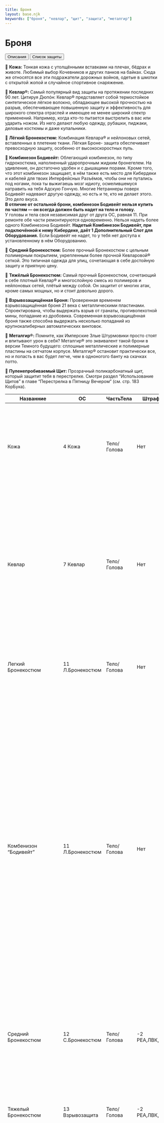 ```yaml
---
title: Броня
layout: base.njk
keywords: ["броня", "кевлар", "щит", "защита", "металгир"]
---
```


# Броня

<div class="tab-buttons">
  <button class="tab-button active" data-tab="description">Описания</button>
  <button class="tab-button" data-tab="armor">Список защиты</button>
</div>

<div class="tab-content active" id="description">

🔴 **Кожа:** Тонкая кожа с утолщёнными вставками на плечах, бёдрах и животе. Любимый выбор Кочевников и других
панков на байках. Сюда же относятся все эти подражатели дорожных войнов, одетые в шмотки с открытой жопой и
случайное спортивное снаряжение.<br>

🔴 **Кевлар®:** Самый популярный вид защиты на протяжении последних 90 лет. Цитируя Дюпóн: Кевлар® представляет
собой термостойкое синтетическое лёгкое волокно, обладающее высокой прочностью на разрыв, обеспечивающее
повышенную защиту и эффективность для широкого спектра отраслей и имеющее не менее широкий спектр
применений. Например, когда кто-то пытается выстрелить в вас или ударить ножом. Из него делают любую одежду,
рубашки, пиджаки, деловые костюмы и даже купальники.<br>

🔴 **Лёгкий Бронекостюм:** Комбинация Кевлара® и нейлоновых сетей, вставленных в плетение ткани. Лёгкая Броне-
защита обеспечивает превосходную защиту, особенно от высокоскоростных пуль.<br>

🔴 **Комбинезон Бодивейт:** Облегающий комбинезон, по типу гидрокостюма, наполненный ударопрочным жидким бронегелем. 
На удивление, он достаточно удобен и с дышащими порами. Кроме того, что этот комбинезон защищает, в нём также есть место для Кибердеки и кабелей для твоих Интерфейсных Разъёмов,
чтобы они не путались под ногами, пока ты выжигаешь мозг идиоту, осмелившемуся натравить на тебя Адскую Гончую. Многие Нетраннеры поверх Бодивейт надевают другую одежду, но есть и те, кто не делает этого. 
Это дело вкуса. 
<br>**В отличие от остальной брони, комбинезон Бодивейт нельзя купить по частям — он всегда должен быть надет на тело и голову.**<br>
У головы и тела своя независимая друг от друга ОС, равная 11. При ремонте обе части ремонтируются одновременно. Нельзя надеть более одного Комбинезона Бодивейт. 
**Надетый Комбинезон Бодивейт, при подключённой к нему Кибердеке, даёт 1 Дополнительный Слот для Оборудования.**
Если Бодивейт не надет, то у тебя нет доступа к установленному в нём Оборудованию.

🔴 **Средний Бронекостюм:** Более прочный Бронекостюм с цельным полимерным покрытием, укрепленным более прочной Кевларовой® сеткой. 
Это типичная одежда для улиц, сочетающая в себе достойную защиту и приятную цену.<br>

🔴 **Тяжёлый Бронекостюм:** Самый прочный Бронекостюм, сочетающий в себе плотный Кевлар® и многослойную смесь из полимеров и нейлоновых сетей, плётый между собой. 
Он защитит от многих атак, кроме самых мощных, но и стоит довольно дорого.<br>

🔴 **Взрывозащищённая Броня:** Проверенная временем взрывозащищённая броня 21 века с металлическими пластинами. 
Спроектирована, чтобы выдержать взрыв от гранаты, противопехотной мины, попадание из дробовика. 
Современная взрывозащищённая броня также способна выдержать несколько попаданий из крупнокалиберных автоматических винтовок.<br>

🔴 **Металгир®:** Помните, как Имперские Злые Штурмовики просто стоят и впитывают урон в себя? Металгир® это
эквивалент такой брони в версии Темного будущего: сплошные металлические и полимерные пластины на сетчатом корпусе. 
Металгир® остановит практически все, но и попасть в вас будет легче, чем в одноногого
банту на скачках потто.<br>

🔴 **Пуленепробиваемый Щит:** Прозрачный поликарбонатный щит, который защитит тебя в перестрелке. 
Смотри раздел “Использование Щитов” в главе “Перестрелка в Пятницу Вечером” (см. стр. 183 КорБука).<br>

</div>


<div class="tab-content" id="armor">

| Названние                        | ОС               | ЧастьТела   | Штрафы                | Цена              | Описание                                                                                                                                                                                                                                                                                                                                                                                                                                                                                                                                                                                                                                                                                                                                                                                                                                                                                                                                                                                                                                   | Стиль                    |
|----------------------------------|------------------|-------------|-----------------------|-------------------|--------------------------------------------------------------------------------------------------------------------------------------------------------------------------------------------------------------------------------------------------------------------------------------------------------------------------------------------------------------------------------------------------------------------------------------------------------------------------------------------------------------------------------------------------------------------------------------------------------------------------------------------------------------------------------------------------------------------------------------------------------------------------------------------------------------------------------------------------------------------------------------------------------------------------------------------------------------------------------------------------------------------------------------------|--------------------------|
| Кожа                             | 4 Кожа           | Тело/Голова | Нет                   | 20eb              | Тонкая кожа с утолщёнными вставками на плечах, бёдрах и животе. Любимый выбор Кочевников и других панков на байках. Сюда же относятся все эти подражатели дорожных воинов, одетые в шмотки с открытой жопой и случайное спортивное снаряжение.                                                                                                                                                                                                                                                                                                                                                                                                                                                                                                                                                                                                                                                                                                                                                                                             | -----------              |
| Кевлар                           | 7 Кевлар         | Тело/Голова | Нет                   | 50eb              | Самый популярный вид защиты на протяжении последних 90 лет. Цитируя Дюпóн: Кевлар® представляет собой термостойкое синтетическое лёгкое волокно, обладающее высокой прочностью на разрыв, обеспечивающее повышенную защиту и эффективность для широкого спектра отраслей и имеющее не менее широкий спектр применений. Например, когда кто-то пытается выстрелить в вас или ударить ножом. Из него делают любую одежду,<br>рубашки, пиджаки, деловые костюмы и даже купальники.<br>                                                                                                                                                                                                                                                                                                                                                                                                                                                                                                                                                        | -----------              |
| Легкий Бронекостюм               | 11 Л.Бронекостюм | Тело/Голова | Нет                   | 100eb(Премиум)    | Комбинация Кевлара® и нейлоновых сетей, вставленных в плетение ткани. Лёгкая Бронезащита обеспечивает превосходную защиту, особенно от высокоскоростных пуль.                                                                                                                                                                                                                                                                                                                                                                                                                                                                                                                                                                                                                                                                                                                                                                                                                                                                              | -----------              |
| Комбенизон “Бодивейт”            | 11 Л.Бронекостюм | Тело/Голова | Нет                   | 1000eb(О.Дорогое) | Облегающий комбинезон, по типу гидрокостюма, наполненный ударопрочным жидким бронегелем. На удивление, он достаточно удобен и с дышащими порами. Кроме того, что этот комбинезон защищает, в нём также есть место для Кибердеки и кабелей для твоих Интерфейсных Разъёмов, чтобы они не путались под ногами, пока ты выжигаешь мозг идиоту, осмелившемуся натравить на тебя Адскую Гончую. Многие Нетраннеры поверх Бодивейт надевают другую одежду, но есть и те, кто не делает этого. Это дело вкуса. В отличие от остальной брони, комбинезон Бодивейт нельзя купить по частям — он всегда должен быть надет на тело и голову. У головы и тела своя независимая друг от друга ОС, равная 11. При ремонте обе части ремонтируются одновременно. Нельзя надеть более одного Комбинезона Бодивейт. Надетый Комбинезон Бодивейт, при подключённой к нему Кибердеке, даёт 1 Дополнительный Слот для Оборудования. Если Бодивейт не надет, то у тебя нет доступа к установленному в нём Оборудованию.                                         | -----------              |
| Средний Бронекостюм              | 12 С.Бронекостюм | Тело/Голова | -2 РЕА,ЛВК,СКО        | 100eb(Премиум)    | Более прочный Бронекостюм с цельным полимерным покрытием, укрепленным более прочной Кевларовой® сеткой. Это типичная одежда для улиц, сочетающая в себе достойную защиту и приятную цену.                                                                                                                                                                                                                                                                                                                                                                                                                                                                                                                                                                                                                                                                                                                                                                                                                                                  | -----------              |
| Тяжелый Бронекостюм              | 13 Взрывозащита  | Тело/Голова | -2 РЕА,ЛВК,СКО        | 500eb(Дорогое)    | Самый прочный Бронекостюм, сочетающий в себе плотный Кевлар® и многослойную смесь из полимеров и нейлоновых сетей, сплётенных между собой. Он защитит от многих атак, кроме самых<br>мощных, но и стоит довольно дорого.<br>                                                                                                                                                                                                                                                                                                                                                                                                                                                                                                                                                                                                                                                                                                                                                                                                               | -----------              |
| Взрывозащищенная Броня           | 15 Взрывозащита  | Тело/Голова | -4 РЕА,ЛВК,СКО        | 500eb(Дорогое)    | Проверенная временем взрывозащищённая броня 21 века с металлическими пластинами. Спроектирована, чтобы выдержать взрыв от гранаты, противопехотной мины, попадание из дробовика. Современная взрывозащищённая броня  также способна выдержать несколько попаданий из крупнокалиберных автоматических винтовок.                                                                                                                                                                                                                                                                                                                                                                                                                                                                                                                                                                                                                                                                                                                             | -----------              |
| Металгир                         | 18 ТанковаяБроня | Тело/Голова | -4 РЕА,ЛВК,СКО        | 5000eb(Роскошь)   | Помните, как Имперские Злые Штурмовики просто стоят и впитывают урон в себя? Металгир® это эквивалент такой брони в версии Темного будущего: сплошные металлические и полимерные пластины насетчатом корпусе. Металгир® остановит практически все, но и попасть в вас будет легче, чем в одноногого банту на скачках потто.                                                                                                                                                                                                                                                                                                                                                                                                                                                                                                                                                                                                                                                                                                                | -----------              |
| Пуленепробиваемый щит            | 10 ПЗ            | Тело/Голова | Занимает 1(одну) руку | 100eb(Премиум)    | Прозрачный поликарбонатный щит, который защитит тебя в перестрелке.                                                                                                                                                                                                                                                                                                                                                                                                                                                                                                                                                                                                                                                                                                                                                                                                                                                                                                                                                                        | -----------              |
| Корпоративный Остров             | 11 Л.Бронекостюм | Тело        | Нет                   | 500eb(Дорогое)    | Легкий Бронекостюм Для Тела в стиле Businesswear.                                                                                                                                                                                                                                                                                                                                                                                                                                                                                                                                                                                                                                                                                                                                                                                                                                                                                                                                                                                          | Bussinesware             |
| Боевая Куртка Кортик             | 11 Л.Бронекостюм | Тело        | Нет                   | 500eb(Дорогое)    | Два магазина патронов стандартного размера можно спрятать в куртке без Проверки.                                                                                                                                                                                                                                                                                                                                                                                                                                                                                                                                                                                                                                                                                                                                                                                                                                                                                                                                                           | Leisureware              |
| Броня Директора                  | 11 Л.Бронекостюм | Тело        | Нет                   | 1000eb(О.Дорогое) | Легкий Бронекостюм Для Тела в стиле Businesswear.<br>Каждый день, когда броня от Торрелл и Чанг не теряет ОС, наномашины, присутствующие в броне, восстанавливают ее на 1 очко потерянной ОС.<br>                                                                                                                                                                                                                                                                                                                                                                                                                                                                                                                                                                                                                                                                                                                                                                                                                                          | Bussinesware             |
| Бункерное Снаряжение             | 15 Взрывозащита  | Тело/Голова | -4 РЕА,ЛВК,СКО        | 1000eb(О.Дорогое) | В отличие от другой брони, она не покупается раздельно и всегда должна быть надета как на тело, так и на голову. При ремонте обе части ремонтируются одновременно. Когда броня надета, пользователь невосприимчив к повреждениям от огня (включая зажигательные боеприпасы) и не может быть подожжен.<br>Каска поставляется со встроенным противогазом, который можно сдвинуть вниз и активировать без действия. Если противогаз активирован, пользователь невосприимчив к воздействию токсичных газов, паров и всем подобным опасностям, которые необходимо вдыхать. Кроме того, к противогазу подключается кислородный баллон, которого хватает на 30 минут, после чего<br>баллон необходимо пополнить из окружающей атмосферы, что занимает 1 час<br>                                                                                                                                                                                                                                                                                   | -----------              |
| Уличная Куртка Лазерный Свет     | 11 Л.Бронекостюм | Тело        | Нет                   | 500eb(Дорогое)    | При ношении она считается за 1 установку  Стилевой Светящейся Тату, что делает ее полезной для получения бонуса +2 к Гардеробу и Стилю за наличие 3 установленных Светящихся Тату.                                                                                                                                                                                                                                                                                                                                                                                                                                                                                                                                                                                                                                                                                                                                                                                                                                                         | UrbanFlash               |
| Сетевой Костюм Лотос             | 13 Комб.Бодивейт | Тело/Голова | -2 РЕА,ЛВК,СКО        | 5000eb(Роскошь)   | Ношение Сетевого Костюма Лотос дает вашей Кибердеке 1 дополнительный<br>слот (хранится на костюме, а не на Кибердеке), который можно использовать только для Оборудования. Когда вы снимаете Сетевой Костюм, Оборудование на костюме автоматически удаляется из Кибердеки. В отличие от другой брони, Сетевой Костюм Лотос не покупается раздельно, и всегда должен быть надет как на тело, так и на голову. Каждая позиция имеет свою ОС13, и при ношении<br>снижает РЕА, ЛВК и СКО пользователя на 2 При ремонте обе части ремонтируются одновременно. Вы не можете носить Сетевой Костюм с аналогичной броней или стилем, например, Комбинезоном Бодивейт. К каждой покупке<br>прилагается Кибердека Отличного Качества<br>                                                                                                                                                                                                                                                                                                             | -----------              |
| Воздушный Наездник               | 7 Кевлар         | Тело        | Нет                   | 100eb(Премиум)    | Когда пользователь рискует получить критическую травму “Перелом Шеи” в результате аварии, Воздушный Наездник надувается, чтобы предотвратить ее. После надувания СКО пользователя уменьшается на 5 (минимум 1) до тех пор, пока Воздушный Наездник будет сдут с помощью Действия. После  однократной накачки баллон СО2<br>Воздушного Наездника 20eb (Обычное) необходимо заменить до его следующего использования (иначе наездник будет выглядеть как обвисший мешковатый слон).<br>                                                                                                                                                                                                                                                                                                                                                                                                                                                                                                                                                      | -----------              |
| Голо-Одежда                      | Нет              | Тело/Голова | Нет                   | 1000eb(О.Дорогое) | Каждая Голо-Одежда поставляется с одним нарядом бесплатно, а дополнительные наряды любого фасона можно приобрести и загрузить из Агента<br>всего за 1 минуту по цене 100eb (Премиум) за каждый. Если пользователь попадает под действие ЭМИ, импульса Микроволновки или подобного эффекта, его Голо-Одежда автоматически отключается и остается неработоспособной в течение 1 минуты. Это происходит в дополнение к любым другим воздействиям, наносимым Киберимплантам или носимой электронике.<br>Надетая громоздкая одежда или предметы могут прорезать голограмму.<br>                                                                                                                                                                                                                                                                                                                                                                                                                                                                 | -----------              |
| МехаМэн мотоциклетный шлем       | 15 Взрывозащита  | Голова      | -4 РЕА,ЛВК,СКО        | 5000eb(Роскошь)   | Встроены умные очки со Слабым освещением/УФ/ИК и Хироном                                                                                                                                                                                                                                                                                                                                                                                                                                                                                                                                                                                                                                                                                                                                                                                                                                                                                                                                                                                   | -----------              |
| МехаМэн Умная Перчатка           | Нет              | ----------- | Нет                   | 500eb(Дорогое)    | Умная Перчатка МехаМэн поставляется со Смартлинком и имеет 1 слот опций для вариации Киберруки или Киберконечности. Когда перчатка надета, можно получить доступ к опциям, хранящимся в ней. Надеть Умную перчатку и снять ее — это действие. Цена покупки и установки опции Киберруки или Киберконечности в Умную перчатку такая же, как и в Киберруку. Любые опции,  хранящиеся в Киберруке или мясной руке, на которую надета Умная Перчатка, недоступны, пока она надета. Для использования Смартлинка по-<br>прежнему требуется Нейролинк. Перчатку невозможно скрыть.<br>                                                                                                                                                                                                                                                                                                                                                                                                                                                            | -----------              |
| Комплект Мимиковской Одежды      | 11 Л.Бронекостюм | Тело        | Нет                   | 100eb(Премиум)    | Комплект Мимической Одежды можно соединить с любой модной курткой или топом, чтобы превратить ее в Легкий Бронекостюм Для Тела соответствующего Стиля. После соединения снять бронепластины будет невозможно. Из каждого комплекта можно изготовить одну Броню для Тела.                                                                                                                                                                                                                                                                                                                                                                                                                                                                                                                                                                                                                                                                                                                                                                   | -----------              |
| Линия Изменяющейся Одежды Монтаж | 11 Л.Бронекостюм | Тело/Голова | Нет                   | 500eb(Дорогое)    | Линия Изменяющейся Одежды Монтаж представляет собой Лёгкий Бронекостюм в стиле Generic Chic или Gang Colors, в зависимости от того, какой цвет/рисунок отображается. С помощью Действия пользователь может переключаться между приобретенными цветами/рисунками с помощью сопряженного агента. Щепка поставляется с предварительно запрограммированным цветом/рисунком по выбору покупателя. Дополнительные цвета/рисунки стоят 20eb (Обычное) каждый и могут быть приобретены и загружены из Агента всего за 1 минуту.                                                                                                                                                                                                                                                                                                                                                                                                                                                                                                                    | Gang Colors,Generic Chic |
| Шоковая Броня                    | 7 Кевлар         | Тело        | Нет                   | 500eb(Дорогое)    | Шоковая Броня от Гибсон Баттлгир — это бронекостюм из Кевлара®. Когда вы защищаетесь находясь в захвате, вы можете использовать Действие, чтобы послать электрический импульс в броню, заставляя схватившего вас атакующего сделать проверку СЛ15 на Сопротивление пыткам/наркотикам. Если он терпит неудачу, вы немедленно освобождаетесь от захвата.                                                                                                                                                                                                                                                                                                                                                                                                                                                                                                                                                                                                                                                                                     | -----------              |
| СкидРоу Тренч                    | 13 Взрывозащита  | Тело        | -4 РЕА,ЛВК,СКО        | 100eb(Премиум)    | СкидРоу Тренч — это Взрывозащитная Броня для Тела с ОС 13 вместо 15.                                                                                                                                                                                                                                                                                                                                                                                                                                                                                                                                                                                                                                                                                                                                                                                                                                                                                                                                                                       | -----------              |
| Ездовой костюм “Уличная Гадюка”  | 7 Кевлар         | Тело        | Нет                   | 100eb(Премиум)    | Костюм Уличная Гадюка представляет собой Кевларовую Броню для Тела, в конструкцию которой встроены 2 Средних Оружия Ближнего Боя. Оружие всегда считается вытащенным, пока надета броня.                                                                                                                                                                                                                                                                                                                                                                                                                                                                                                                                                                                                                                                                                                                                                                                                                                                   | -----------              |
| Тактическая Умная Броня          | 12 С.Бронекостюм | Тело/Голова | -2 РЕА,ЛВК,СКО        | 1000eb(О.Дорогое) | Тактическая Умная Броня от Гибсон Баттлгир представляет собой Средний Бронекостюм со встроенными Умными Очками. В отличие от другой брони, она не покупается раздельно и всегда должна быть надета как на тело, так и на голову. При ремонте обе части ремонтируются одновременно.                                                                                                                                                                                                                                                                                                                                                                                                                                                                                                                                                                                                                                                                                                                                                         | -----------              |
| Куртка Супервспышка              | Нет              | Тело        | Нет                   | 500eb(Дорогое)    | Носящий эту куртку с помощью действия может разрядить сменную батарею стоимостью 50eb (Ценное), создав вспышку слепящего света силой в 7 мегакандел. Батарея при этом уничтожается. Считай эффект аналогичным срабатыванию светошумовой гранаты с центром на куртке, но без критического эффекта повреждения слуха. Батарейки продаются отдельно.                                                                                                                                                                                                                                                                                                                                                                                                                                                                                                                                                                                                                                                                                          | UrbanFlash               |
| Костюм РХБЗ от Esporma           | 8                | Тело/Голова | Нет                   | 5000eb(Роскошь)   | Костюм РХБЗ от Esporma необходим в любой ситуации, которая может включать ядовитые газы, биологическое оружие или радиацию. Все швы герметичны и воздухонепроницаемы. Благодаря независимой подаче кислорода владелец может находиться в самых опасных ситуациях, не испытывая вредоносных эффектов, а броня, вплетенная во внешний слой гарантирует, что ее будет нелегко проколоть. И самое главное - Костюм РХБЗ от Esporma самовосстанавливается!<br>В отличии от других типов брони Костюм РХБЗ от Esporma приобретается комплектом и всегда одевается одновременно и на голову, и на тело. <br>Каждая часть костюма имеет ОС 8 При починке восстанавливаются обе части одновременно. Ношение Костюма РХБЗ от Esporma защищает от радиации. В комплект костюма входит баллон кислорода, который предоставляет до 30 минут автономии до того как баллон потребуется наполнить заново из окружающей среды, что занимает один час. В течении каждого часа пока Костюм РХБЗ от Esporma не теряет ОС, наномашины восстанавливают 1 ОС.<br> | -----------              |
| Кустарная броня, броня из хлама  | 11               | Тело        |                       | 50eb              | «Джуди изготовила его. Он хорошо справляется со своей задачей и даже имеет застежки и другие удобные штуки. Хорошая броня может стоить дорого. Но этот вариант решает проблему. Стоило  приложить немного усилий и изобретательности. Так держать, Джуди!»<br>Кустарная броня — это бронежилет с ОС11. После истощения ОС его невозможно восстановить. При 0 ОС он падает с владельца.<br>                                                                                                                                                                                                                                                                                                                                                                                                                                                                                                                                                                                                                                                 |                          |

</div>